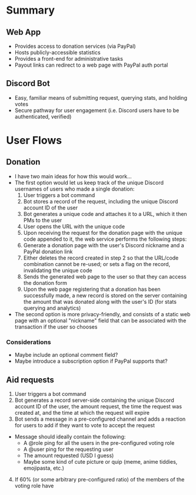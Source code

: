 # Summary

## Web App
- Provides access to donation services (via PayPal)
- Hosts publicly-accessible statistics
- Provides a front-end for administrative tasks
- Payout links can redirect to a web page with PayPal auth portal

## Discord Bot
- Easy, familiar means of submitting request, querying stats, and holding votes
- Secure pathway for user engagement (i.e. Discord users have to be authenticated, verified)


# User Flows

## Donation
- I have two main ideas for how this would work...
- The first option would let us keep track of the unique Discord usernames of users who made a single donation:
  1. User triggers a bot command
  2. Bot stores a record of the request, including the unique Discord account ID of the user
  3. Bot generates a unique code and attaches it to a URL, which it then PMs to the user
  4. User opens the URL with the unique code
  5. Upon receiving the request for the donation page with the unique code appended to it, the web service performs the following steps:
    1. Generate a donation page with the user's Discord nickname and a PayPal donation link
    2. Either deletes the record created in step 2 so that the URL/code combination cannot be re-used; or sets a flag on the record, invalidating the unique code 
    3. Sends the generated web page to the user so that they can access the donation form
  6. Upon the web page registering that a donation has been successfully made, a new record is stored on the server containing the amount that was donated along with the user's ID (for stats querying and analytics)
- The second option is more privacy-friendly, and consists of a static web page with an optional "nickname" field that can be associated with the transaction if the user so chooses

### Considerations
- Maybe include an optional comment field?
- Maybe introduce a subscription option if PayPal supports that?

## Aid requests
1. User triggers a bot command
2. Bot generates a record server-side containing the unique Discord account ID of the user, the amount request, the time the request was created at, and the time at which the request will expire
3. Bot sends a message in a pre-configured channel and adds a reaction for users to add if they want to vote to accept the request
  - Message should ideally contain the following:
    - A @role ping for all the users in the pre-configured voting role
    - A @user ping for the requesting user
    - The amount requested (USD I guess)
    - Maybe some kind of cute picture or quip (meme, anime tiddies, emojipasta, etc.)
4. If 60% (or some arbitrary pre-configured ratio) of the members of the voting role have 
